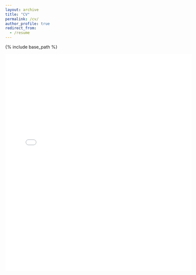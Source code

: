 ```yaml
---
layout: archive
title: "CV"
permalink: /cv/
author_profile: true
redirect_from:
  - /resume
---
```


{% include base_path %}

<embed src="{{ site.baseurl }}/files/shesj_CV_2024_0915.pdf" width="600" height="700" type='application/pdf'> 